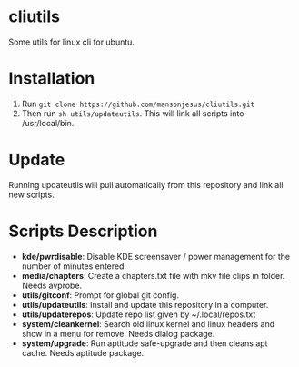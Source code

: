 cliutils
========

Some utils for linux cli for ubuntu.

Installation
============

1. Run `git clone https://github.com/mansonjesus/cliutils.git`
2. Then run `sh utils/updateutils`. This will link all scripts into /usr/local/bin.

Update
======

Running updateutils will pull automatically from this repository and link all new scripts.

Scripts Description
===================

* **kde/pwrdisable**: Disable KDE screensaver / power management for the number of minutes entered.
* **media/chapters**: Create a chapters.txt file with mkv file clips in folder. Needs avprobe.
* **utils/gitconf**: Prompt for global git config.
* **utils/updateutils**: Install and update this repository in a computer.
* **utils/updaterepos**: Update repo list given by ~/.local/repos.txt
* **system/cleankernel**: Search old linux kernel and linux headers and show in a menu for remove. Needs dialog package.
* **system/upgrade**: Run aptitude safe-upgrade and then cleans apt cache. Needs aptitude package.


